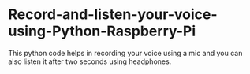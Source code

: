 # Record-and-listen-your-voice-using-Python-Raspberry-Pi
This python code helps in recording your voice using a mic and you can also listen it after two seconds using headphones.
